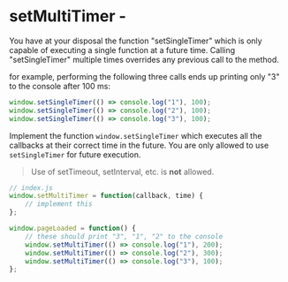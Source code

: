 # setMultiTimer -

You have at your disposal the function "setSingleTimer" which is only capable of executing a single function at a future time. Calling "setSingleTimer" multiple times overrides any previous call to the method.

for example, performing the following three calls ends up printing only "3" to the console after 100 ms:

```js
window.setSingleTimer(() => console.log("1"), 100);
window.setSingleTimer(() => console.log("2"), 100);
window.setSingleTimer(() => console.log("3"), 100);
```

Implement the function `window.setSingleTimer` which executes all the callbacks at their correct time in the future. You are only allowed to use `setSingleTimer` for future execution.

> Use of setTimeout, setInterval, etc. is **not** allowed.


```js
// index.js
window.setMultiTimer = function(callback, time) {
    // implement this
};

window.pageLoaded = function() {
    // these should print "3", "1", "2" to the console
    window.setMultiTimer(() => console.log("1"), 200);
    window.setMultiTimer(() => console.log("2"), 300);
    window.setMultiTimer(() => console.log("3"), 100);
};
```
